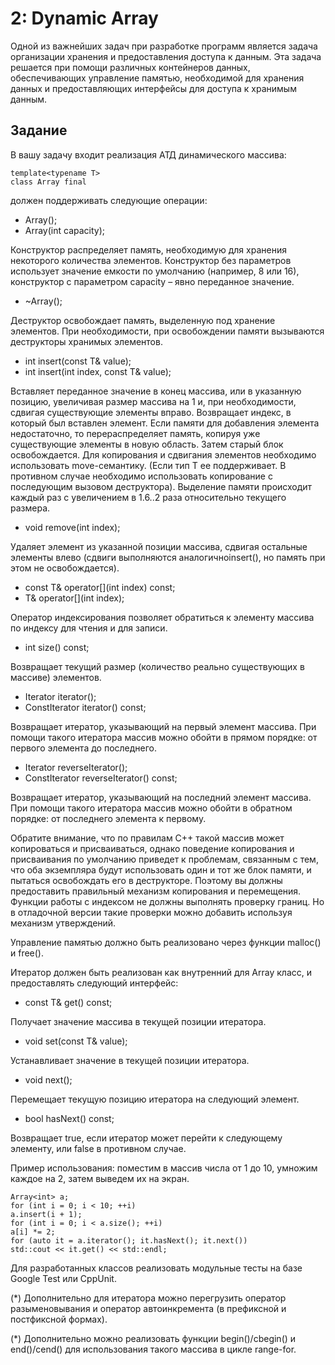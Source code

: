 # 2: Dynamic Array
Одной из важнейших задач при разработке программ является задача организации хранения и предоставления доступа к данным. Эта задача решается при помощи различных контейнеров данных, обеспечивающих управление памятью, необходимой для хранения данных и предоставляющих интерфейсы для доступа к хранимым данным.
## Задание
В вашу задачу входит реализация АТД динамического массива:
```
template<typename T>
class Array final
```
должен поддерживать следующие операции:
* Array();
* Array(int capacity);

Конструктор распределяет память, необходимую для хранения некоторого количества элементов. Конструктор без параметров использует значение емкости по умолчанию (например, 8 или 16), конструктор с параметром capacity – явно переданное значение.
* ~Array();

Деструктор освобождает память, выделенную под хранение
элементов. При необходимости, при освобождении памяти
вызываются деструкторы хранимых элементов.

* int insert(const T& value);
* int insert(int index, const T& value);

Вставляет переданное значение в конец массива, или в указанную позицию, увеличивая размер массива на 1 и, при необходимости, сдвигая существующие элементы вправо. Возвращает индекс, в который был вставлен элемент. Если памяти для добавления элемента недостаточно, то перераспределяет память, копируя уже существующие элементы в новую область. Затем старый блок освобождается. Для копирования и сдвигания элементов необходимо использовать move-семантику. (Если тип T ее поддерживает. В противном случае необходимо использовать копирование с последующим вызовом деструктора). Выделение памяти происходит каждый раз с увеличением в 1.6..2 раза относительно текущего размера.
* void remove(int index);

Удаляет элемент из указанной позиции массива, сдвигая остальные элементы влево (сдвиги выполняются аналогичноinsert(), но память при этом не освобождается).
* const T& operator[](int index) const;
* T& operator[](int index);

Оператор индексирования позволяет обратиться к элементу массива по индексу для чтения и для записи.
* int size() const;

Возвращает текущий размер (количество реально существующих в массиве) элементов.
* Iterator iterator();
* ConstIterator iterator() const;

Возвращает итератор, указывающий на первый элемент массива. При помощи такого итератора массив можно обойти в прямом порядке: от первого элемента до последнего.
* Iterator reverseIterator();
* ConstIterator reverseIterator() const;

Возвращает итератор, указывающий на последний элемент массива. При помощи такого итератора массив можно обойти в обратном порядке: от последнего элемента к первому.

Обратите внимание, что по правилам C++ такой массив может копироваться и присваиваться, однако поведение копирования и присваивания по умолчанию приведет к проблемам, связанным с тем, что оба экземпляра будут использовать один и тот же блок памяти, и пытаться освобождать его в деструкторе. Поэтому вы должны предоставить правильный механизм копирования и перемещения. Функции работы с индексом не должны выполнять проверку границ. Но в отладочной версии такие проверки можно добавить используя механизм утверждений.

Управление памятью должно быть реализовано через функции malloc() и free().

Итератор должен быть реализован как внутренний для Array<T> класс, и предоставлять следующий интерфейс:
* const T& get() const;

Получает значение массива в текущей позиции итератора.
* void set(const T& value);

Устанавливает значение в текущей позиции итератора.
* void next();

Перемещает текущую позицию итератора на следующий элемент.
* bool hasNext() const;

Возвращает true, если итератор может перейти к следующему элементу, или false в противном случае.

Пример использования: поместим в массив числа от 1 до 10, умножим каждое на 2, затем выведем их на экран.

```
Array<int> a;
for (int i = 0; i < 10; ++i)
a.insert(i + 1);
for (int i = 0; i < a.size(); ++i)
a[i] *= 2;
for (auto it = a.iterator(); it.hasNext(); it.next())
std::cout << it.get() << std::endl;
```

Для разработанных классов реализовать модульные тесты на базе Google Test или CppUnit.

(\*) Дополнительно для итератора можно перегрузить оператор разыменовывания и оператор автоинкремента (в префиксной и постфиксной формах).

(\*) Дополнительно можно реализовать функции begin()/cbegin() и end()/cend() для использования такого массива в цикле range-for.